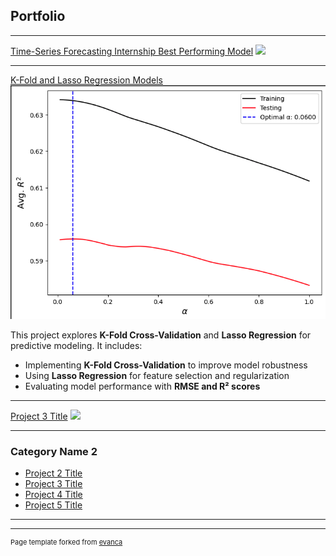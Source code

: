 ## Portfolio

---
[Time-Series Forecasting Internship Best Performing Model](https://github.com/hakandagli09/Time-Series-Forecasting/tree/main)
<img src="images/dummy_thumbnail.jpg?raw=true"/>

---

[K-Fold and Lasso Regression Models](https://nbviewer.org/github/hakandagli09/kfoldlasso/blob/main/K-fold%2C%20lasso.ipynb)
<img src="images/k_fold_lasso.png?raw=true"/>

This project explores **K-Fold Cross-Validation** and **Lasso Regression** for predictive modeling. 
It includes:
- Implementing **K-Fold Cross-Validation** to improve model robustness
- Using **Lasso Regression** for feature selection and regularization
- Evaluating model performance with **RMSE and R² scores**

---
[Project 3 Title](http://example.com/)
<img src="images/dummy_thumbnail.jpg?raw=true"/>

---

### Category Name 2

- [Project 2 Title](http://example.com/)
- [Project 3 Title](http://example.com/)
- [Project 4 Title](http://example.com/)
- [Project 5 Title](http://example.com/)

---




---
<p style="font-size:11px">Page template forked from <a href="https://github.com/evanca/quick-portfolio">evanca</a></p>
<!-- Remove above link if you don't want to attibute -->
